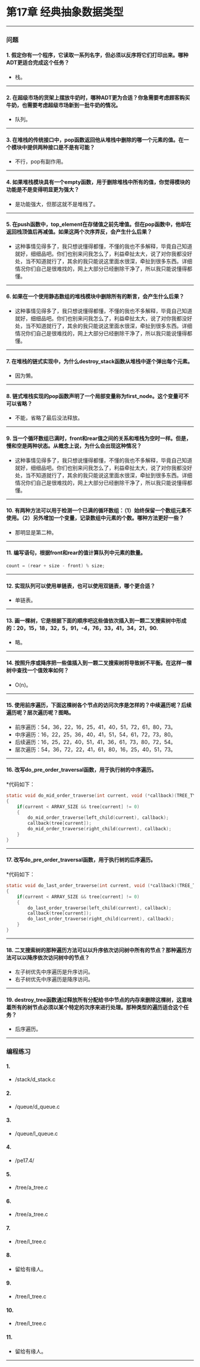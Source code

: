 # 第17章 经典抽象数据类型

---
### 问题

#### 1. 假定你有一个程序，它读取一系列名字，但必须以反序将它们打印出来。哪种ADT更适合完成这个任务？
* 栈。

---
#### 2. 在超级市场的货架上摆放牛奶时，哪种ADT更为合适？你急需要考虑顾客购买牛奶，也需要考虑超级市场新到一批牛奶的情况。
* 队列。

---
#### 3. 在堆栈的传统接口中，pop函数返回他从堆栈中删除的哪一个元素的值。在一个模块中提供两种接口是不是有可能？
* 不行，pop有副作用。

---
#### 4. 如果堆栈模块具有一个empty函数，用于删除堆栈中所有的值，你觉得模块的功能是不是变得明显更为强大？
* 是功能强大，但那这就不是堆栈了。

---
#### 5. 在push函数中，top_element在存储值之前先增值。但在pop函数中，他却在返回栈顶值后再减值。如果这两个次序弄反，会产生什么后果？
* 这种事情见得多了，我只想说懂得都懂，不懂的我也不多解释，毕竟自己知道就好，细细品吧。你们也别来问我怎么了，利益牵扯太大，说了对你我都没好处，当不知道就行了，其余的我只能说这里面水很深，牵扯到很多东西。详细情况你们自己是很难找的，网上大部分已经删除干净了，所以我只能说懂得都懂。

---
#### 6. 如果在一个使用静态数组的堆栈模块中删除所有的断言，会产生什么后果？
* 这种事情见得多了，我只想说懂得都懂，不懂的我也不多解释，毕竟自己知道就好，细细品吧。你们也别来问我怎么了，利益牵扯太大，说了对你我都没好处，当不知道就行了，其余的我只能说这里面水很深，牵扯到很多东西。详细情况你们自己是很难找的，网上大部分已经删除干净了，所以我只能说懂得都懂。

---
#### 7. 在堆栈的链式实现中，为什么destroy_stack函数从堆栈中逐个弹出每个元素。
* 因为懒。

---
#### 8. 链式堆栈实现的pop函数声明了一个局部变量称为first_node。这个变量可不可以省略？
* 不能，省略了最后没法释放。

---
#### 9. 当一个循环数组已满时，front和rear值之间的关系和堆栈为空时一样。但是，慢和空是两种状态。从概念上说，为什么会出现这种情况？
* 这种事情见得多了，我只想说懂得都懂，不懂的我也不多解释，毕竟自己知道就好，细细品吧。你们也别来问我怎么了，利益牵扯太大，说了对你我都没好处，当不知道就行了，其余的我只能说这里面水很深，牵扯到很多东西。详细情况你们自己是很难找的，网上大部分已经删除干净了，所以我只能说懂得都懂。

---
#### 10. 有两种方法可以用于检测一个已满的循环数组：（1）始终保留一个数组元素不使用。（2）另外增加一个变量，记录数组中元素的个数。哪种方法更好一些？
* 那明显是第二种。

---
#### 11. 编写语句，根据front和rear的值计算队列中元素的数量。
``` c
count = (rear + size - front) % size;
```

---
#### 12. 实现队列可以使用单链表，也可以使用双链表，哪个更合适？
* 单链表。

---
#### 13. 画一棵树，它是根据下面的顺序吧这些值依次插入到一颗二叉搜索树中形成的：20，15，18，32，5，91，-4，76，33，41，34，21，90.
* 略。

---
#### 14. 按照升序或降序把一些值插入到一颗二叉搜索树将导致树不平衡。在这样一棵树中查找一个值效率如何？
* O(n)。

---
#### 15. 使用前序遍历，下面这棵树各个节点的访问次序是怎样的？中续遍历呢？后续遍历呢？层次遍历呢？图略。
* 前序遍历：54，36，22，16，25，41，40，51，72，61，80，73。
* 中序遍历：16，22，25，36，40，41，51，54，61，72，73，80。
* 后续遍历：16，25，22，40，51，41，36，61，73，80，72，54。
* 层次遍历：54，36，72，22，41，61，80，16，25，40，51，73。

---
#### 16. 改写do_pre_order_traversal函数，用于执行树的中序遍历。
*代码如下：
``` c
static void do_mid_order_traverse(int current, void (*callback)(TREE_TYPE value))
{
	if(current < ARRAY_SIZE && tree[current] != 0)
	{
		do_mid_order_traverse(left_child(current), callback);
        callback(tree[current]);
		do_mid_order_traverse(right_child(current), callback);
	}
}
```
---
#### 17. 改写do_pre_order_traversal函数，用于执行树的后序遍历。
*代码如下：
``` c
static void do_last_order_traverse(int current, void (*callback)(TREE_TYPE value))
{
	if(current < ARRAY_SIZE && tree[current] != 0)
	{
		do_last_order_traverse(left_child(current), callback);
        callback(tree[current]);
		do_last_order_traverse(right_child(current), callback);
	}
}
```
---
#### 18. 二叉搜索树的那种遍历方法可以以升序依次访问树中所有的节点？那种遍历方法可以以降序依次访问树中的节点？
* 左子树优先中序遍历是升序访问。
* 右子树优先中序遍历是降序访问。

---
#### 19. destroy_tree函数通过释放所有分配给书中节点的内存来删除这棵树，这意味着所有的树节点必须以某个特定的次序来进行处理。那种类型的遍历适合这个任务？
* 后序遍历。

---

### 编程练习

#### 1. 
* /stack/d_stack.c

#### 2. 
* /queue/d_queue.c

#### 3. 
* /queue/l_queue.c

#### 4. 
* /pe17.4/

#### 5. 
* /tree/a_tree.c

#### 6. 
* /tree/a_tree.c

#### 7. 
* /tree/l_tree.c

#### 8. 
* 留给有缘人。

#### 9. 
* /tree/l_tree.c

#### 10. 
* /tree/l_tree.c

#### 11. 
* 留给有缘人。

---